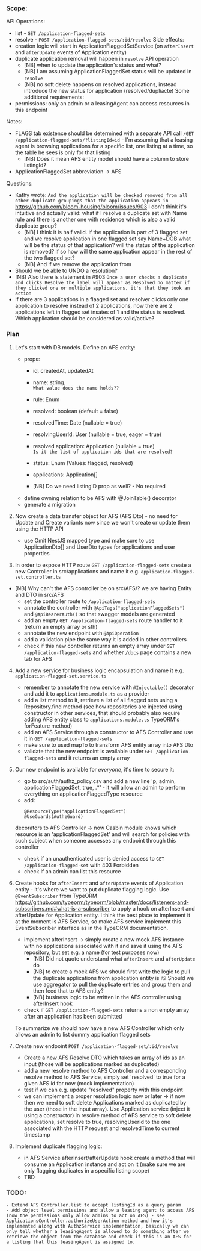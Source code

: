 ### Scope:
API Operations:
  - list - `GET /application-flagged-sets`
  - resolve - `POST /application-flagged-sets/:id/resolve`
Side effects:
  - creation logic will start in ApplicationFlaggedSetService (on `afterInsert` and `afterUpdate` events of Application entity)
  - duplicate application removal will happen in `resolve` API operation
    - [NB] when to update the application's status and what?
    - [NB] I am assuming ApplicationFlaggedSet status will be updated in `resolve`
    - [NB] no soft delete happens on resolved applications, instead introduce the new status for application (resolved/dupliacte)
Some additional requirements:
  - permissions: only an admin or a leasingAgent can access resources in this endpoint
      
Notes:
 - FLAGS tab existence should be determined with a separate API call `/GET /application-flagged-sets/?listingId=id` - I'm assuming that a leasing agent is browsing applications for a specific list, one listing at a time, so the table he sees is only for that listing
    - [NB] Does it mean AFS entity model should have a column to store listingId?
 - ApplicationFlaggedSet abbreviation -> AFS
 
Questions:
  - Kathy wrote:
```And the application will be checked removed from all other duplicate groupings that the application appears in ``` https://github.com/bloom-housing/bloom/issues/903
  I don't think it's intuitive and actually valid: what if I resolve a duplicate set with Name rule and there is another one with residence which is also a valid duplicate group? 
      - [NB] I think it is half valid. if the application is part of 3 flagged set and we resolve application in one flagged set say Name+DOB what will be the status of that application? will the status of the application is removed? if so how will the same application appear in the rest of the two flagged set?
      - [NB] And if we remove the application from 
  - Should we be able to UNDO a resolution?
  - [NB] Also there is statement in #903
  ```Once a user checks a duplicate and clicks Resolve the label will appear as Resolved no matter if they clicked one or multiple applications, it's that they took an action```
  - If there are 3 applications in a flaaged set and resolver clicks only one application to resolve instead of 2 applications, now there are 2 applications left in flagged set insates of 1 and the status is resolved. Which application should be considered as valid/active?
  
### Plan 

1. Let's start with DB models. Define an AFS entity:
    - props:
      - id, createdAt, updatedAt
      - name: string.   
            ```What value does the name holds??```
      - rule: Enum
      - resolved: boolean (default = false)
      - resolvedTime: Date (nullable = true)
      - resolvingUserId: User (nullable = true, eager = true)
      - resolved application: Application (nullable = true)  
        ```Is it the list of application ids that are resolved?```
      - status: Enum (Values: flagged, resolved)
      - applications: Application[]
      
      - [NB] Do we need listingID prop as well? - No required
    - define owning relation to be AFS with @JoinTable() decorator
    - generate a migration

2. Now create a data transfer object for AFS (AFS Dto) - no need for Update and Create variants now since we won't create or update them using the HTTP API
    - use Omit NestJS mapped type and make sure to use ApplicationDto[] and UserDto types for applications and user properties

3. In order to expose HTTP route `GET /application-flagged-sets` create a new Controller in src/applications and name it e.g. `application-flagged-set.controller.ts`
  - [NB] Why can't the AFS controller be on src/AFS/? we are having Entity and DTO in src/AFS
    - set the controller route to `/application-flagged-sets`
    - annotate the controller with `@ApiTags("applicationFlaggedSets")` and `@ApiBearerAuth()` so that swagger models are generated
    - add an empty `GET /application-flagged-sets` route handler to it  (return an empty array or sth)
    - annotate the new endpoint with `@ApiOperation`
    - add a validation pipe the same way it is added in other controllers
    - check if this new controller returns an empty array under `GET /application-flagged-sets` and whether `/docs` page contains a new tab for AFS

4. Add a new service for business logic encapsulation and name it e.g. `application-flagged-set.service.ts`
    - remember to annotate the new service with `@Injectable()` decorator and add it to `applications.module.ts` as a provider
    - add a list method to it, retrieve a list of all flagged sets using a Repository<ApplicationFlaggedSet>.find method (see how repositories are injected using constructor in other services, that should probably also require adding AFS entity class to `applications.module.ts` TypeORM's forFeature method)
    - add an AFS Service through a constructor to AFS Controller and use it in `GET /application-flagged-sets`
    - make sure to used mapTo to transform AFS entity array into AFS Dto
    - validate that the new endpoint is available under `GET /application-flagged-sets` and it returns an empty array

5. Our new endpoint is available for *everyone*, it's time to secure it:
    - go to src/auth/authz_policy.csv and add a new line 'p, admin, applicationFlaggedSet, true, .*' -  it will allow an admin to perform everything on applicationFlaggedType resource
    - add:
        ```
        @ResourceType("applicationFlaggedSet")
        @UseGuards(AuthzGuard)
        ```
    decorators to AFS Controller -> now Casbin module knows which resource is an 'applicationFlaggedSet' and will search for policies with such subject when someone accesses any endpoint through this controller
    - check if an unauthenticated user is denied access to `GET /application-flagged-set` with 403 Forbidden
    - check if an admin can list this resource

6. Create hooks for `afterInsert` and `afterUpdate` events of Application entity - it's where we want to put duplicate flagging logic. Use `@EventSubscriber` from TypeORM https://github.com/typeorm/typeorm/blob/master/docs/listeners-and-subscribers.md#what-is-a-subscriber to apply a hook on afterInsert and afterUpdate for Application entity. I think the best place to implement it at the moment is AFS Service, so make AFS service implement this EventSubscriber interface as in the TypeORM documentation.
    - implement afterInsert -> simply create a new  mock AFS instance with no applications associated with it and save it using the AFS repository, but set e.g. a name (for test purposes now)
        - [NB] Did not quote understand what `afterInsert` and `afterUpdate` do
        - [NB] to create a mock AFS we should first write the logic to pull the duplicate applications from application entity is it? Should we use aggregator to pull the duplicate entries and group them and then feed that to AFS entity?
        - [NB] business logic to be written in the AFS controller using afterInsert hook
    - check if `GET /application-flagged-sets` returns a non empty array after an application has been submitted
  
    To summarize we should now have a new AFS Controller which only allows an admin to list dummy application flagged sets

7. Create new endpoint `POST /application-flagged-set/:id/resolve`
    - Create a new AFS Resolve DTO which takes an array of ids as an input (those will be applications marked as duplicated)
    - add a new resolve method to AFS Controller and a corresponding resolve method to AFS Service, simply set 'resolved' to true for a given AFS id for now (mock implementation)
    - test if we can e.g. update "resolved" property with this endpoint 
    - we can implement a proper resolution logic now or later -> if now then we need to soft delete Applications marked as duplicated by the user (those in the input array). Use Application service (inject it using a constructor) in resolve method of AFS service to soft delete applications, set resolve to true, resolvingUserId to the one associated with the HTTP request and resolvedTime to current timestamp

8. Implement duplicate flagging logic:
    - in AFS Service afterInsert/afterUpdate hook create a method that will consume an Application instance and act on it (make sure we are only flagging duplicates in a specific listing scope)
    - TBD

### TODO: 
    - Extend AFS Controller.list to accept listingId as a query param
    - Add object level permissions and allow a leasing agent to access AFS (now the permissions only allow admins to act on AFS) - see ApplicationsController.authorizeUserAction method and how it's implemented along with AuthzService implementation, basically we can only tell whether a leasingAgent is allowed to do something after we retrieve the object from the database and check if this is an AFS for a listing that this leasingAgent is assigned to. 
